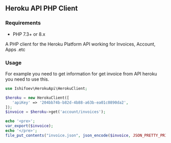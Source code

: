 ## Heroku API PHP Client

### Requirements
- PHP 7.3+ or 8.x 

A PHP client for the Heroku Platform API working for Invoices, Account, Apps .etc

### Usage

For example you need to get information for get invoice from API heroku you need to use this. 

````php
use Ishifoev\HerokuApi\HerokuClient;

$heroku = new HerokuClient([
   'apiKey' => '204bb74b-b82d-4b88-a63b-ea01c0890da2',
]);
$invoice = $heroku->get('account/invoices');

echo '<pre>';
var_export($invoice);
echo '</pre>';
file_put_contents("invoice.json", json_encode($invoice, JSON_PRETTY_PRINT));
````